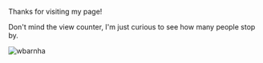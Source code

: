 Thanks for visiting my page!

Don't mind the view counter, I'm just curious to see how many people stop by.

![wbarnha](https://komarev.com/ghpvc/?username=wbarnha)
